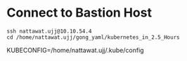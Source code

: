 

# Connect to Bastion Host

``` shell
ssh nattawat.ujj@10.10.54.4 
cd /home/nattawat.ujj/gong_yaml/kubernetes_in_2.5_Hours
```


KUBECONFIG=/home/nattawat.ujj/.kube/config